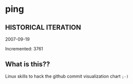 # ping

## HISTORICAL ITERATION
2007-09-19

Incremented: 3761

## What is this?? 
Linux skills to hack the github commit visualization chart `;-)`

